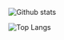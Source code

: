 ![Github stats](https://github-readme-stats.vercel.app/api?username=ikexing-cn&show_icons=true&hide_border=true&include_all_commits=true) 

![Top Langs](https://github-readme-stats.vercel.app/api/top-langs/?username=ikexing-cn&layout=compact&hide_border=true&hide=html,css)
